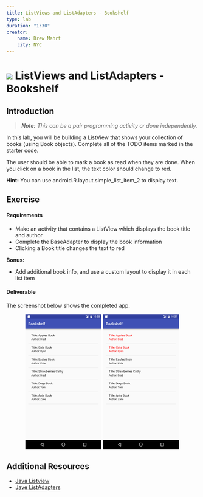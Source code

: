 ```yaml
---
title: ListViews and ListAdapters - Bookshelf
type: lab
duration: "1:30"
creator:
    name: Drew Mahrt
    city: NYC
---
```


# ![](https://ga-dash.s3.amazonaws.com/production/assets/logo-9f88ae6c9c3871690e33280fcf557f33.png) ListViews and ListAdapters - Bookshelf

## Introduction

> ***Note:*** _This can be a pair programming activity or done independently._

In this lab, you will be building a ListView that shows your collection of books (using Book objects). Complete all of the TODO items marked in the starter code.

The user should be able to mark a book as read when they are done. When you click on a book in the list, the text color should change to red.

**Hint:** You can use android.R.layout.simple_list_item_2 to display text.

## Exercise

#### Requirements

- Make an activity that contains a ListView which displays the book title and author
- Complete the BaseAdapter to display the book information
- Clicking a Book title changes the text to red

**Bonus:**
- Add additional book info, and use a custom layout to display it in each list item


#### Deliverable

The screenshot below shows the completed app.

<p align="center">
  <img src="./screenshots/screen1.png" width="200">
  <img src="./screenshots/screen2.png" width="200">
</p>

## Additional Resources

- [Java Listview](http://docs.oracle.com/javase/tutorial/uiswing/components/list.html)
- [Jave ListAdapters](https://developer.android.com/reference/android/widget/ListAdapter.html)
